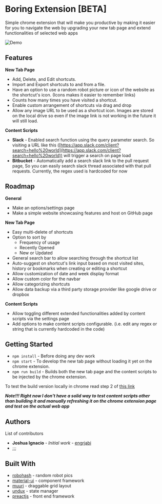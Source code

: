 
# Boring Extension [BETA]

Simple chrome extension that will make you productive by making it easier for you to navigate the web by upgrading your new tab page and extend functionalities of selected web apps

![Demo](https://i.ibb.co/Wgy7K18/ezgif-com-resize-1.gif)

## Features
**New Tab Page**
- Add, Delete, and Edit shortcuts.
- Import and Export shortcuts to and from a file.
- Have an option to use a random robot picture or icon of the website as the shortcut's icon. (Icons makes it easier to remember links)
- Counts how many times you have visited a shortcut.
- Enable custom arrangement of shortcuts via drag and drop
- Allow any image URL to be used as a shortcut icon. Images are stored on the local drive so even if the image link is not working in the future it will still load.

**Content Scripts**
- **Slack** - Enabled search function using the query parameter search. So visiting a URL like this ([https://app.slack.com/client?search=hello%20world](https://app.slack.com/client?search=hello%20world)) will trigger a search on page load
- **Bitbucket** - Automatically add a search slack link to the pull request page, So you can easily search slack thread associated with that pull requests. Currently, the regex used is hardcoded for now

## Roadmap
**General**
- Make an options/settings page
- Make a simple website showcasing features and host on GitHub page

**New Tab Page**
- Easy multi-delete of shortcuts
- Option to sort by 
	- Frequency of usage 
	- Recently Opened
	- New or Updated
- General search bar to allow searching through the shortcut list
- Auto-suggest on shortcut's link input based on most visited sites, history or bookmarks when creating or editing a shortcut 
- Allow customization of date and week display format
- Allow custom color for the navbar
- Allow categorizing shortcuts
- Allow data backup via a third party storage provider like google drive or dropbox

**Content Scripts**
- Allow toggling different extended functionalities added by content scripts via the settings page
- Add options to make content scripts configurable. (i.e. edit any regex or string that is currently hardcoded in the code)

## Getting Started

- `npm install` - Before doing any dev work
- `npm start` - To develop the new tab page without loading it yet on the chrome extension.
- `npm run build` - Builds both the new tab page and the content scripts to be injected by the chrome extension.

To test the build version locally in chrome read step 2 of [this link](https://support.google.com/chrome/a/answer/2714278?hl=en)

***Note!!! Right now I don't have a solid way to test content scripts other than building it and manually refreshing it on the chrome extension page and test on the actual web app***

## Authors

List of contributors 
- **Joshua Ignacio** - *Initial work* - [engrjabi](https://github.com/engrjabi)
- ;;;

## Built With

* [robohash](https://robohash.org/) - random robot pics
* [material-ui](https://material-ui.com/) - component framework
* [muuri](https://haltu.github.io/muuri/) - draggable grid layout
* [undux](https://github.com/bcherny/undux) - state manager
* [preactjs](https://preactjs.com/) - front end framework
